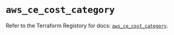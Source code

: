 # `aws_ce_cost_category`

Refer to the Terraform Registory for docs: [`aws_ce_cost_category`](https://registry.terraform.io/providers/hashicorp/aws/4.64.0/docs/resources/ce_cost_category).
